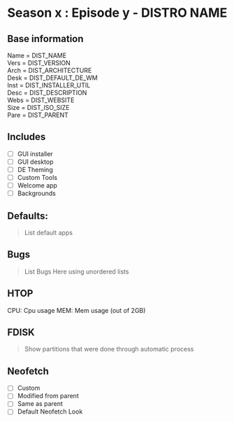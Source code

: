 # Season x : Episode y - DISTRO NAME

## Base information
Name = DIST_NAME \
Vers = DIST_VERSION \
Arch = DIST_ARCHITECTURE \
Desk = DIST_DEFAULT_DE_WM \
Inst = DIST_INSTALLER_UTIL \
Desc = DIST_DESCRIPTION \
Webs = DIST_WEBSITE \
Size = DIST_ISO_SIZE \
Pare = DIST_PARENT 

## Includes
- [ ] GUI installer
- [ ] GUI desktop
- [ ] DE Theming
- [ ] Custom Tools
- [ ] Welcome app
- [ ] Backgrounds

## Defaults:
> List default apps

## Bugs
> List Bugs Here using unordered lists

## HTOP
CPU: Cpu usage
MEM: Mem usage (out of 2GB)

## FDISK
> Show partitions that were done through automatic process

## Neofetch
- [ ] Custom 
- [ ] Modified from parent
- [ ] Same as parent
- [ ] Default Neofetch Look
